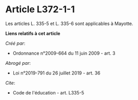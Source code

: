 # Article L372-1-1

Les articles L. 335-5 et L. 335-6 sont applicables à Mayotte.

**Liens relatifs à cet article**

_Créé par_:

  - Ordonnance n°2009-664 du 11 juin 2009 - art. 3

_Abrogé par_:

  - Loi n°2019-791 du 26 juillet 2019 - art. 36

_Cite_:

  - Code de l'éducation - art. L335-5
